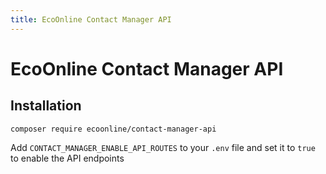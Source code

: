 ```yaml
---
title: EcoOnline Contact Manager API
---
```


# EcoOnline Contact Manager API

## Installation

```
composer require ecoonline/contact-manager-api
```

Add `CONTACT_MANAGER_ENABLE_API_ROUTES` to your `.env` file and set it to `true` to enable the API endpoints
